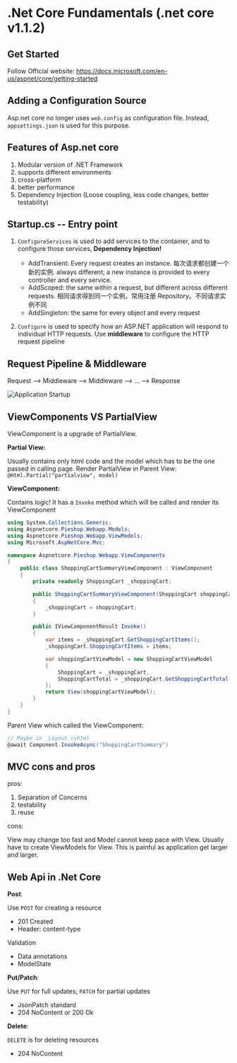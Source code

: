 # .Net Core Fundamentals (.net core v1.1.2)

## Get Started

Follow Official website: <https://docs.microsoft.com/en-us/aspnet/core/getting-started>

## Adding a Configuration Source

Asp.net core no longer uses `web.config` as configuration file. Instead, `appsettings.json` is used for this purpose.

## Features of Asp.net core

1.  Modular version of .NET Framework
1.  supports different environments
1.  cross-platform
1.  better performance
1.  Dependency Injection (Loose coupling, less code changes, better testability)

## Startup.cs -- Entry point

1.  `ConfigureServices` is used to add services to the container, and to configure those services, **Dependency Injection!**

    - AddTransient: Every request creates an instance. 每次请求都创建一个新的实例. always different; a new instance is provided to every controller and every service.
    - AddScoped: the same within a request, but different across different requests. 相同请求得到同一个实例，常用注册 Repository。不同请求实例不同
    - AddSingleton: the same for every object and every request

1.  `Configure` is used to specify how an ASP.NET application will respond to individual HTTP requests. Use **middleware** to configure the HTTP request pipeline

## Request Pipeline & Middleware

Request --> Middleware --> Middleware --> ... --> Response

![Application Startup](http://om1o84p1p.bkt.clouddn.com//1500541281.png)

## ViewComponents VS PartialView

ViewComponent is a upgrade of PartialView.

**Partial View:**

Usually contains only html code and the model which has to be the one passed in calling page. Render PartialView in Parent View: `@Html.Partial("partialview", model)`

**ViewComponent:**

Contains logic! It has a `Invoke` method which will be called and render its ViewComponent

```csharp
using System.Collections.Generic;
using Aspnetcore.Pieshop.Webapp.Models;
using Aspnetcore.Pieshop.Webapp.ViewModels;
using Microsoft.AspNetCore.Mvc;

namespace Aspnetcore.Pieshop.Webapp.ViewComponents
{
    public class ShoppingCartSummaryViewComponent : ViewComponent
    {
        private readonly ShoppingCart _shoppingCart;

        public ShoppingCartSummaryViewComponent(ShoppingCart shoppingCart)
        {
            _shoppingCart = shoppingCart;
        }

        public IViewComponentResult Invoke()
        {
            var items = _shoppingCart.GetShoppingCartItems();
            _shoppingCart.ShoppingCartItems = items;

            var shoppingCartViewModel = new ShoppingCartViewModel
            {
                ShoppingCart = _shoppingCart,
                ShoppingCartTotal = _shoppingCart.GetShoppingCartTotal()
            };
            return View(shoppingCartViewModel);
        }
    }
}
```

Parent View which called the ViewComponent:

```csharp
// Maybe in _Layout.cshtml
@await Component.InvokeAsync("ShoppingCartSummary")
```

## MVC cons and pros

pros:

1.  Separation of Concerns
1.  testability
1.  reuse

cons:

View may change too fast and Model cannot keep pace with View. Usually have to create ViewModels for View. This is painful as application get larger and larger.

## Web Api in .Net Core

**Post**:

Use `POST` for creating a resource

- 201 Created
- Header: content-type

Validation

- Data annotations
- ModelState

**Put/Patch**:

Use `PUT` for full updates, `PATCH` for partial updates

- JsonPatch standard
- 204 NoContent or 200 Ok

**Delete**:

`DELETE` is for deleting resources

- 204 NoContent
